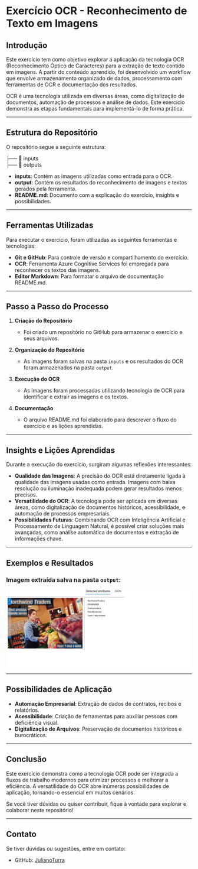 # Exercício OCR - Reconhecimento de Texto em Imagens

## Introdução
Este exercício tem como objetivo explorar a aplicação da tecnologia OCR (Reconhecimento Óptico de Caracteres) para a extração de texto contido em imagens. A partir do conteúdo aprendido, foi desenvolvido um workflow que envolve armazenamento organizado de dados, processamento com ferramentas de OCR e documentação dos resultados.

OCR é uma tecnologia utilizada em diversas áreas, como digitalização de documentos, automação de processos e análise de dados. Este exercício demonstra as etapas fundamentais para implementá-lo de forma prática.

---

## Estrutura do Repositório
O repositório segue a seguinte estrutura:

├── 📂 inputs   
├── 📂 outputs   


- **inputs**: Contém as imagens utilizadas como entrada para o OCR.
- **output**: Contém os resultados do reconhecimento de imagens e textos gerados pela ferramenta.
- **README.md**: Documento com a explicação do exercício, insights e possibilidades.

---

## Ferramentas Utilizadas
Para executar o exercício, foram utilizadas as seguintes ferramentas e tecnologias:
- **Git e GitHub**: Para controle de versão e compartilhamento do exercício.
- **OCR**: Ferramenta Azure Cognitive Services foi empregada para reconhecer os textos das imagens.
- **Editor Markdown**: Para formatar o arquivo de documentação README.md.

---

## Passo a Passo do Processo
1. **Criação do Repositório**
   - Foi criado um repositório no GitHub para armazenar o exercício e seus arquivos.
   
2. **Organização do Repositório**
   - As imagens foram salvas na pasta `inputs` e os resultados do OCR foram armazenados na pasta `output`.

3. **Execução do OCR**
   - As imagens foram processadas utilizando tecnologia de OCR para identificar e extrair as imagens e os textos.

4. **Documentação**
   - O arquivo README.md foi elaborado para descrever o fluxo do exercício e as lições aprendidas.

---

## Insights e Lições Aprendidas
Durante a execução do exercício, surgiram algumas reflexões interessantes:
- **Qualidade das Imagens**: A precisão do OCR está diretamente ligada à qualidade das imagens usadas como entrada. Imagens com baixa resolução ou iluminação inadequada podem gerar resultados menos precisos.
- **Versatilidade do OCR**: A tecnologia pode ser aplicada em diversas áreas, como digitalização de documentos históricos, acessibilidade, e automação de processos empresariais.
- **Possibilidades Futuras**: Combinando OCR com Inteligência Artificial e Processamento de Linguagem Natural, é possível criar soluções mais avançadas, como análise automática de documentos e extração de informações chave.

---

## Exemplos e Resultados

### Imagem extraída salva na pasta `output`:
<img
    src="./outputs/advert-output.jpg">


---

## Possibilidades de Aplicação
- **Automação Empresarial**: Extração de dados de contratos, recibos e relatórios.
- **Acessibilidade**: Criação de ferramentas para auxiliar pessoas com deficiência visual.
- **Digitalização de Arquivos**: Preservação de documentos históricos e burocráticos.

---

## Conclusão
Este exercício demonstra como a tecnologia OCR pode ser integrada a fluxos de trabalho modernos para otimizar processos e melhorar a eficiência. A versatilidade do OCR abre inúmeras possibilidades de aplicação, tornando-o essencial em muitos cenários.

Se você tiver dúvidas ou quiser contribuir, fique à vontade para explorar e colaborar neste repositório!

---

## Contato
Se tiver dúvidas ou sugestões, entre em contato:
- GitHub: [JulianoTurra](https://github.com/JulianoTurra)